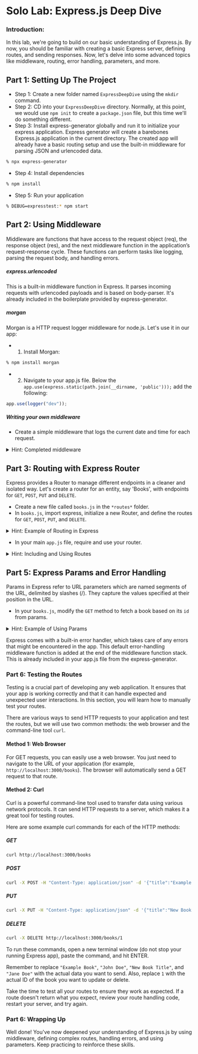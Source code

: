 # Solo Lab: Express.js Deep Dive

### Introduction:

In this lab, we're going to build on our basic understanding of Express.js. By now, you should be familiar with creating a basic Express server, defining routes, and sending responses. Now, let's delve into some advanced topics like middleware, routing, error handling, parameters, and more.

## Part 1: Setting Up The Project

- Step 1: Create a new folder named `ExpressDeepDive` using the `mkdir` command.
- Step 2: CD into your `ExpressDeepDive` directory. Normally, at this point, we would use `npm init` to create a `package.json` file, but this time we'll do something different.
- Step 3: Install express-generator globally and run it to initialize your express application. Express generator will create a barebones Express.js application in the current directory. The created app will already have a basic routing setup and use the built-in middleware for parsing JSON and urlencoded data.

```zsh
% npx express-generator
```

- Step 4: Install dependencies

```zsh
% npm install
```

- Step 5: Run your application

```zsh
% DEBUG=expresstest:* npm start
```

## Part 2: Using Middleware

Middleware are functions that have access to the request object (req), the response object (res), and the next middleware function in the application’s request-response cycle. These functions can perform tasks like logging, parsing the request body, and handling errors.

##### express.urlencoded

This is a built-in middleware function in Express. It parses incoming requests with urlencoded payloads and is based on body-parser. It's already included in the boilerplate provided by express-generator.

##### morgan

Morgan is a HTTP request logger middleware for node.js. Let's use it in our app:

- 1. Install Morgan:

```zsh
% npm install morgan
```

- 2. Navigate to your app.js file. Below the `app.use(express.static(path.join(__dirname, 'public')));` add the following:

```javascript
app.use(logger("dev"));
```

##### Writing your own middleware

- Create a simple middleware that logs the current date and time for each request.

<details>
<summary>Hint: Completed middleware</summary>

```javascript
app.use((req, res, next) => {
  console.log("Request Time:", Date.now());
  next();
});
```

</details>

## Part 3: Routing with Express Router

Express provides a Router to manage different endpoints in a cleaner and isolated way. Let's create a router for an entity, say 'Books', with endpoints for `GET`, `POST`, `PUT` and `DELETE`.

- Create a new file called `books.js` in the `*routes*` folder.
- In `books.js`, import express, initialize a new Router, and define the routes for `GET`, `POST`, `PUT`, and `DELETE`.

<details>
<summary>Hint: Example of Routing in Express</summary>

```javascript
const express = require("express");
const router = express.Router();

// Implement the routes

// GET /books
router.get("/", function (req, res, next) {
  res.send("GET request to /books");
});

// POST /books
router.post("/", function (req, res, next) {
  res.send("POST request to /books");
});

// GET /books/:bookId
router.get("/:bookId", function (req, res, next) {
  res.send(`GET request to /books/${req.params.bookId}`);
});

// PUT /books/:bookId
router.put("/:bookId", function (req, res, next) {
  res.send(`PUT request to /books/${req.params.bookId}`);
});

// DELETE /books/:bookId
router.delete("/:bookId", function (req, res, next) {
  res.send(`DELETE request to /books/${req.params.bookId}`);
});

module.exports = router;
```

</details>

- In your main `app.js` file, require and use your router.

<details>
<summary>Hint: Including and Using Routes</summary>

```javascript
const bookRoutes = require("./routes/bookRoutes");

app.use("/books", bookRoutes);
```

</details>

## Part 5: Express Params and Error Handling

Params in Express refer to URL parameters which are named segments of the URL, delimited by slashes (/). They capture the values specified at their position in the URL.

- In your `books.js`, modify the `GET` method to fetch a book based on its `id` from params.

<details>
<summary>Hint: Example of Using Params</summary>

```javascript
router.get("/:id", (req, res) => {
  res.send(`GET Book with id ${req.params.id}`);
});
```

</details>

Express comes with a built-in error handler, which takes care of any errors that might be encountered in the app. This default error-handling middleware function is added at the end of the middleware function stack. This is already included in your app.js file from the express-generator.

### Part 6: Testing the Routes

Testing is a crucial part of developing any web application. It ensures that your app is working correctly and that it can handle expected and unexpected user interactions. In this section, you will learn how to manually test your routes.

There are various ways to send HTTP requests to your application and test the routes, but we will use two common methods: the web browser and the command-line tool `curl`.

#### Method 1: Web Browser

For GET requests, you can easily use a web browser. You just need to navigate to the URL of your application (for example, `http://localhost:3000/books`). The browser will automatically send a GET request to that route.

#### Method 2: Curl

Curl is a powerful command-line tool used to transfer data using various network protocols. It can send HTTP requests to a server, which makes it a great tool for testing routes.

Here are some example curl commands for each of the HTTP methods:

##### GET

```zsh
curl http://localhost:3000/books
```

##### POST

```zsh
curl -X POST -H "Content-Type: application/json" -d '{"title":"Example Book", "author":"John Doe"}' http://localhost:3000/books
```

##### PUT

```zsh
curl -X PUT -H "Content-Type: application/json" -d '{"title":"New Book Title", "author":"Jane Doe"}' http://localhost:3000/books/1
```

##### DELETE

```zsh
curl -X DELETE http://localhost:3000/books/1
```

To run these commands, open a new terminal window (do not stop your running Express app), paste the command, and hit ENTER.

Remember to replace `"Example Book"`, `"John Doe"`, `"New Book Title"`, and `"Jane Doe"` with the actual data you want to send. Also, replace `1` with the actual ID of the book you want to update or delete.

Take the time to test all your routes to ensure they work as expected. If a route doesn't return what you expect, review your route handling code, restart your server, and try again.

### Part 6: Wrapping Up

Well done! You've now deepened your understanding of Express.js by using middleware, defining complex routes, handling errors, and using parameters. Keep practicing to reinforce these skills.
